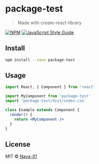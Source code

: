 # package-test

> Made with create-react-library

[![NPM](https://img.shields.io/npm/v/package-test.svg)](https://www.npmjs.com/package/package-test) [![JavaScript Style Guide](https://img.shields.io/badge/code_style-standard-brightgreen.svg)](https://standardjs.com)

## Install

```bash
npm install --save package-test
```

## Usage

```jsx
import React, { Component } from 'react'

import MyComponent from 'package-test'
import 'package-test/dist/index.css'

class Example extends Component {
  render() {
    return <MyComponent />
  }
}
```

## License

MIT © [Naya-01](https://github.com/Naya-01)
